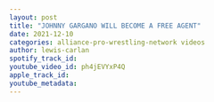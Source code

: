```yaml
---
layout: post
title: "JOHNNY GARGANO WILL BECOME A FREE AGENT"
date: 2021-12-10
categories: alliance-pro-wrestling-network videos
author: lewis-carlan
spotify_track_id: 
youtube_video_id: ph4jEVYxP4Q
apple_track_id: 
youtube_metadata: 
---
```


